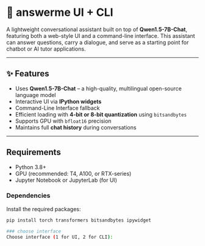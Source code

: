 # 🤖 answerme UI + CLI

A lightweight conversational assistant built on top of **Qwen1.5-7B-Chat**, featuring both a web-style UI and a command-line interface. This assistant can answer questions, carry a dialogue, and serve as a starting point for chatbot or AI tutor applications.

---

## ✨ Features

- Uses **Qwen1.5-7B-Chat** – a high-quality, multilingual open-source language model
- Interactive UI via **IPython widgets**
- Command-Line Interface fallback
- Efficient loading with **4-bit or 8-bit quantization** using `bitsandbytes`
- Supports GPU with `bfloat16` precision
- Maintains full **chat history** during conversations

---

## Requirements

- Python 3.8+
- GPU (recommended: T4, A100, or RTX-series)
- Jupyter Notebook or JupyterLab (for UI)

### Dependencies

Install the required packages:

```bash
pip install torch transformers bitsandbytes ipywidget

### choose interface
Choose interface (1 for UI, 2 for CLI):



